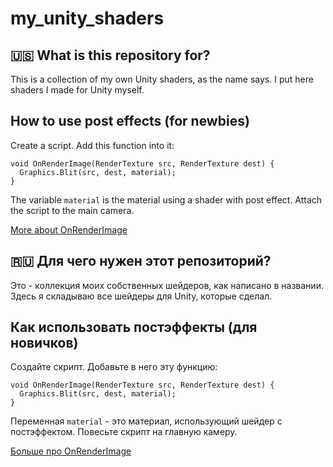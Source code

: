 # my_unity_shaders

## 🇺🇸 What is this repository for?

This is a collection of my own Unity shaders, as the name says. I put here shaders I made for Unity myself.

## How to use post effects (for newbies)

Create a script. Add this function into it:

```
void OnRenderImage(RenderTexture src, RenderTexture dest) {
  Graphics.Blit(src, dest, material);
}
```

The variable `material` is the material using a shader with post effect. Attach the script to the main camera. 

[More about OnRenderImage](https://docs.unity3d.com/ScriptReference/Camera.OnRenderImage.html)

## 🇷🇺 Для чего нужен этот репозиторий?

Это - коллекция моих собственных шейдеров, как написано в названии. Здесь я складываю все шейдеры для Unity, которые сделал.

## Как использовать постэффекты (для новичков)

Создайте скрипт. Добавьте в него эту функцию:

```
void OnRenderImage(RenderTexture src, RenderTexture dest) {
  Graphics.Blit(src, dest, material);
}
```

Переменная `material` - это материал, использующий шейдер с постэффектом. Повесьте скрипт на главную камеру.

[Больше про OnRenderImage](https://docs.unity3d.com/ScriptReference/Camera.OnRenderImage.html)
